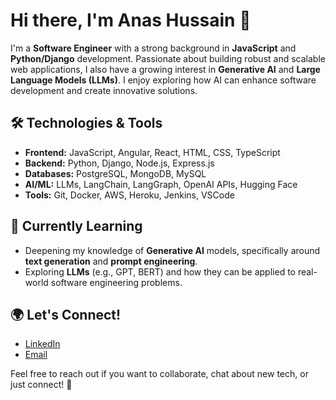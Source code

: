 # Hi there, I'm Anas Hussain 👋

I'm a **Software Engineer** with a strong background in **JavaScript** and **Python/Django** development. Passionate about building robust and scalable web applications, I also have a growing interest in **Generative AI** and **Large Language Models (LLMs)**. I enjoy exploring how AI can enhance software development and create innovative solutions.

## 🛠️ Technologies & Tools

- **Frontend:** JavaScript, Angular, React, HTML, CSS, TypeScript
- **Backend:** Python, Django, Node.js, Express.js
- **Databases:** PostgreSQL, MongoDB, MySQL
- **AI/ML:** LLMs, LangChain, LangGraph, OpenAI APIs, Hugging Face
- **Tools:** Git, Docker, AWS, Heroku, Jenkins, VSCode

## 🌱 Currently Learning
- Deepening my knowledge of **Generative AI** models, specifically around **text generation** and **prompt engineering**.
- Exploring **LLMs** (e.g., GPT, BERT) and how they can be applied to real-world software engineering problems.

## 🌍 Let's Connect!
- [LinkedIn](https://www.linkedin.com/syedanashussain)
- [Email](mailto:anas.hussain08@gmail.com)

Feel free to reach out if you want to collaborate, chat about new tech, or just connect! 🚀

